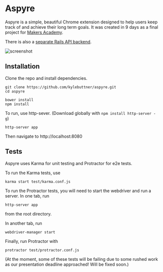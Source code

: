 # Aspyre
Aspyre is a simple, beautiful Chrome extension designed to help users keep track of and achieve their long term goals. It was created in 9 days as a final project for [Makers Academy](https://www.makersacademy.com).

There is also a [separate Rails API backend](https://github.com/kylebuttner/aspyre-api).

![screenshot](http://i.imgur.com/9pG4gbJ.jpg)

## Installation
Clone the repo and install dependencies.
```
git clone https://github.com/kylebuttner/aspyre.git
cd aspyre

bower install
npm install
```
To run, use http-sever. (Download globally with `npm install http-server -g`)
```
http-server app
```
Then navigate to http://localhost:8080

## Tests
Aspyre uses Karma for unit testing and Protractor for e2e tests.

To run the Karma tests, use
```
karma start test/karma.conf.js
```

To run the Protractor tests, you will need to start the webdriver and run a server. In one tab, run
```
http-server app
```
from the root directory.

In another tab, run
```
webdriver-manager start
```

Finally, run Protractor with
```
protractor test/protractor.conf.js
```

(At the moment, some of these tests will be failing due to some rushed work as our presentation deadline approached! Will be fixed soon.)
